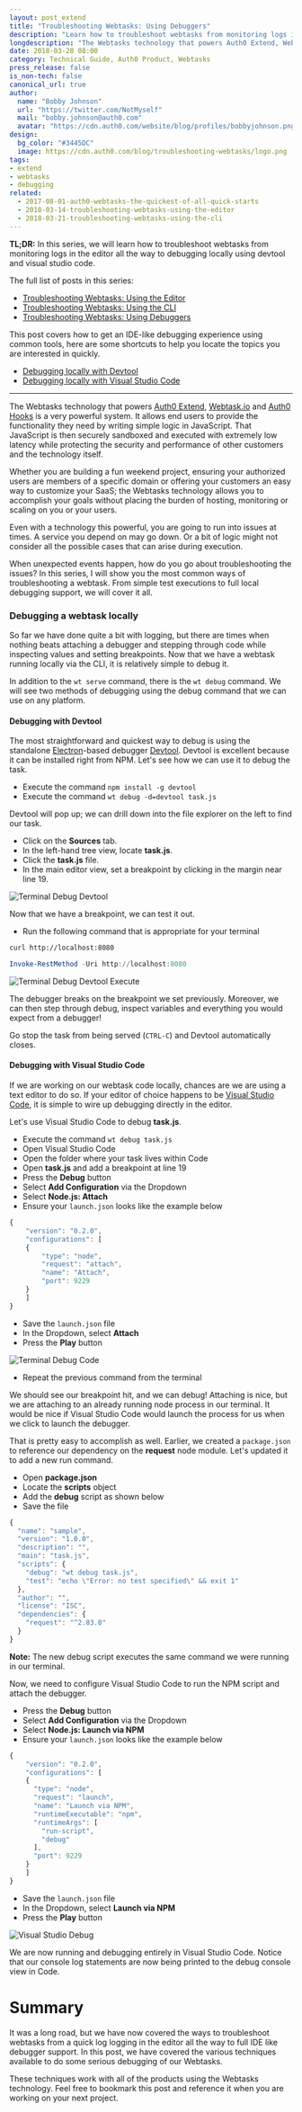 ```yaml
---
layout: post_extend
title: "Troubleshooting Webtasks: Using Debuggers"
description: "Learn how to troubleshoot webtasks from monitoring logs in the editor all the way to debugging locally using devtool and visual studio code."
longdescription: "The Webtasks technology that powers Auth0 Extend, Webtask.io and Auth0 Hooks is a very powerful system. Learn how to troubleshoot webtasks from monitoring logs in the editor all the way to debugging locally using devtool and visual studio code."
date: 2018-03-28 08:00
category: Technical Guide, Auth0 Product, Webtasks
press_release: false
is_non-tech: false
canonical_url: true
author:
  name: "Bobby Johnson"
  url: "https://twitter.com/NotMyself"
  mail: "bobby.johnson@auth0.com"
  avatar: "https://cdn.auth0.com/website/blog/profiles/bobbyjohnson.png"
design:
  bg_color: "#3445DC"
  image: https://cdn.auth0.com/blog/troubleshooting-webtasks/logo.png
tags:
- extend
- webtasks
- debugging
related:
  - 2017-08-01-auth0-webtasks-the-quickest-of-all-quick-starts
  - 2018-03-14-troubleshooting-webtasks-using-the-editor
  - 2018-03-21-troubleshooting-webtasks-using-the-cli
---
```


**TL;DR:** In this series, we will learn how to troubleshoot webtasks from monitoring logs in the editor all the way to debugging locally using devtool and visual studio code.

The full list of posts in this series:

- [Troubleshooting Webtasks: Using the Editor](https://auth0.com/blog/troubleshooting-webtasks-using-the-editor/)
- [Troubleshooting Webtasks: Using the CLI](https://auth0.com/blog/troubleshooting-webtasks-using-the-cli/)
- [Troubleshooting Webtasks: Using Debuggers](https://auth0.com/blog/troubleshooting-webtasks-using-debuggers/)

This post covers how to get an IDE-like debugging experience using common tools, here are some shortcuts to help you locate the topics you are interested in quickly.

- <a href="#debugging-with-devtool" target="_self">Debugging locally with Devtool</a>
- <a href="#debugging-with-visual-studio-code" target="_self">Debugging locally with Visual Studio Code</a>

---


The Webtasks technology that powers [Auth0 Extend](https://auth0.com/extend/), [Webtask.io](https://webtask.io/) and [Auth0 Hooks](https://auth0.com/docs/hooks) is a very powerful system. It allows end users to provide the functionality they need by writing simple logic in JavaScript. That JavaScript is then securely sandboxed and executed with extremely low latency while protecting the security and performance of other customers and the technology itself.

Whether you are building a fun weekend project, ensuring your authorized users are members of a specific domain or offering your customers an easy way to customize your SaaS; the Webtasks technology allows you to accomplish your goals without placing the burden of hosting, monitoring or scaling on you or your users.

Even with a technology this powerful, you are going to run into issues at times. A service you depend on may go down. Or a bit of logic might not consider all the possible cases that can arise during execution.

When unexpected events happen, how do you go about troubleshooting the issues? In this series, I will show you the most common ways of troubleshooting a webtask. From simple test executions to full local debugging support, we will cover it all.

### Debugging a webtask locally

So far we have done quite a bit with logging, but there are times when nothing beats attaching a debugger and stepping through code while inspecting values and setting breakpoints. Now that we have a webtask running locally via the CLI, it is relatively simple to debug it. 

In addition to the `wt serve` command, there is the `wt debug` command. We will see two methods of debugging using the debug command that we can use on any platform.

#### <span id="debugging-with-devtool"></span>Debugging with Devtool

The most straightforward and quickest way to debug is using the standalone [Electron](https://electronjs.org/)-based debugger [Devtool](https://www.npmjs.com/package/devtool). Devtool is excellent because it can be installed right from NPM. Let's see how we can use it to debug the task.

- Execute the command `npm install -g devtool`
- Execute the command `wt debug -d=devtool task.js`

Devtool will pop up; we can drill down into the file explorer on the left to find our task.

- Click on the **Sources** tab.
- In the left-hand tree view, locate **task.js**.
- Click the **task.js** file.
- In the main editor view, set a breakpoint by clicking in the margin near line 19.

![Terminal Debug Devtool](https://cdn.auth0.com/website/blog/extend/troubleshooting-webtasks/terminal-debug-devtool.png)

Now that we have a breakpoint, we can test it out.

- Run the following command that is appropriate for your terminal

```bash
curl http://localhost:8080
```

```powershell
Invoke-RestMethod -Uri http://localhost:8080
```

![Terminal Debug Devtool Execute](https://cdn.auth0.com/website/blog/extend/troubleshooting-webtasks/terminal-debug-devtool-execute.png)

The debugger breaks on the breakpoint we set previously. Moreover, we can then step through debug, inspect variables and everything you would expect from a debugger!

Go stop the task from being served (`CTRL-C`) and Devtool automatically closes.


#### <span id="debugging-with-visual-studio-code"></span>Debugging with Visual Studio Code

If we are working on our webtask code locally, chances are we are using a text editor to do so. If your editor of choice happens to be [Visual Studio Code](https://code.visualstudio.com/), it is simple to wire up debugging directly in the editor.

Let's use Visual Studio Code to debug **task.js**.

- Execute the command `wt debug task.js`
- Open Visual Studio Code
- Open the folder where your task lives within Code
- Open **task.js** and add a breakpoint at line 19
- Press the **Debug** button
- Select **Add Configuration** via the Dropdown
- Select **Node.js: Attach**
- Ensure your `launch.json` looks like the example below

```javascript
{
    "version": "0.2.0",
    "configurations": [
    {
        "type": "node",
        "request": "attach",
        "name": "Attach",
        "port": 9229
    }
    ]
}
```
- Save the `launch.json` file
- In the Dropdown, select **Attach**
- Press the **Play** button

![Terminal Debug Code](https://cdn.auth0.com/website/blog/extend/troubleshooting-webtasks/terminal-debug-code.gif)

- Repeat the previous command from the terminal

We should see our breakpoint hit, and we can debug! Attaching is nice, but we are attaching to an already running node process in our terminal. It would be nice if Visual Studio Code would launch the process for us when we click to launch the debugger.

That is pretty easy to accomplish as well. Earlier, we created a `package.json` to reference our dependency on the **request** node module. Let's updated it to add a new run command.

- Open **package.json**
- Locate the **scripts** object
- Add the **debug** script as shown below
- Save the file

```javascript
{
  "name": "sample",
  "version": "1.0.0",
  "description": "",
  "main": "task.js",
  "scripts": {
    "debug": "wt debug task.js",
    "test": "echo \"Error: no test specified\" && exit 1"
  },
  "author": "",
  "license": "ISC",
  "dependencies": {
    "request": "^2.83.0"
  }
}
```

**Note:** The new debug script executes the same command we were running in our terminal.

Now, we need to configure Visual Studio Code to run the NPM script and attach the debugger.

- Press the **Debug** button
- Select **Add Configuration** via the Dropdown
- Select **Node.js: Launch via NPM**
- Ensure your `launch.json` looks like the example below

```javascript
{
    "version": "0.2.0",
    "configurations": [
    {
      "type": "node",
      "request": "launch",
      "name": "Launch via NPM",
      "runtimeExecutable": "npm",
      "runtimeArgs": [
        "run-script",
        "debug"
      ],
      "port": 9229
    }
    ]
}
```
- Save the `launch.json` file
- In the Dropdown, select **Launch via NPM**
- Press the **Play** button

![Visual Studio Debug](https://cdn.auth0.com/website/blog/extend/troubleshooting-webtasks/visual-studio-code-debug.png)

We are now running and debugging entirely in Visual Studio Code. Notice that our console log statements are now being printed to the debug console view in Code.

# Summary

It was a long road, but we have now covered the ways to troubleshoot webtasks from a quick log logging in the editor all the way to full IDE like debugger support. In this post, we have covered the various techniques available to do some serious debugging of our Webtasks. 

These techniques work with all of the products using the Webtasks technology. Feel free to bookmark this post and reference it when you are working on your next project.
